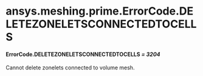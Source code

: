 # ansys.meshing.prime.ErrorCode.DELETEZONELETSCONNECTEDTOCELLS



#### ErrorCode.DELETEZONELETSCONNECTEDTOCELLS *= 3204*

Cannot delete zonelets connected to volume mesh.

<!-- !! processed by numpydoc !! -->
